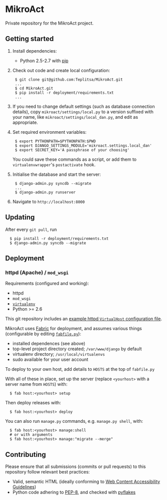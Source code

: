 MikroAct
========

Private repository for the MikroAct project.

Getting started
--------

1. Install dependencies:
    * Python 2.5-2.7 with [pip](http://www.pip-installer.org/en/latest/)

2. Check out code and create local configuration:
    
        $ git clone git@github.com:Teplitsa/MikroAct.git
        ...
        $ cd MikroAct.git
        $ pip install -r deployment/requirements.txt
        ...

3. If you need to change default settings (such as database connection details),
   copy `mikroact/settings/local.py` to a version suffixed with your name, like
   `mikroact/settings/local_dan.py`, and edit as appropriate.

4. Set required environment variables:

        $ export PYTHONPATH=$PYTHONPATH:$PWD
        $ export DJANGO_SETTINGS_MODULE='mikroact.settings.local_dan'
        $ export SECRET_KEY='A passphrase of your choosing'
   You could save these commands as a script, or add them to
   `virtualenvwrapper`'s `postactivate` hook.

5. Initialise the database and start the server:
    
        $ django-admin.py syncdb --migrate
        ...
        $ django-admin.py runserver

6. Navigate to `http://localhost:8000`

Updating
--------

After every `git pull`, run

      $ pip install -r deployment/requirements.txt
      $ django-admin.py syncdb --migrate

Deployment
--------

### httpd (Apache) / `mod_wsgi`

Requirements (configured and working):

* httpd
* `mod_wsgi`
* [`virtualenv`](http://www.virtualenv.org/en/latest/)
* Python >= 2.6

This git repository includes an [example httpd `VirtualHost` configuration file](https://github.com/Teplitsa/MikroAct/blob/master/deployment/apache.conf.example).

MikroAct uses [Fabric](http://docs.fabfile.org/en/1.6/) for deployment, and assumes various things (configurable by editing [`fabfile.py`](https://github.com/Teplitsa/MikroAct/blob/master/fabfile.py)):

* installed dependences (see above)
* top-level project directory created; `/var/www/django` by default
* virtualenv directory; `/usr/local/virtualenvs`
* sudo available for your user account

To deploy to your own host, add details to `HOSTS` at the top of `fabfile.py`

With all of these in place, set up the server (replace `<yourhost>` with a server name from `HOSTS`) with:

      $ fab host:<yourhost> setup

Then deploy releases with:

      $ fab host:<yourhost> deploy

You can also run `manage.py` commands, e.g. `manage.py shell`, with:

      $ fab host:<yourhost> manage:shell
      # or with arguments
      $ fab host:<yourhost> manage:"migrate --merge"

Contributing
--------

Please ensure that all submissions (commits or pull requests) to this repository follow relevant best practices:

* Valid, semantic HTML (ideally conforming to [Web Content Accessibility Guidelines](http://www.w3.org/WAI/WCAG20/quickref/Overview.php))
* Python code adhering to [PEP-8](http://www.python.org/dev/peps/pep-0008/), and checked with [pyflakes](http://pypi.python.org/pypi/pyflakes)
